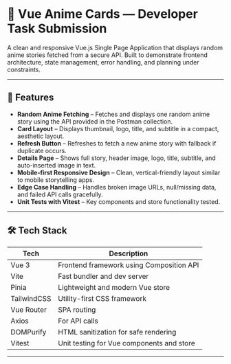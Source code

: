# 🎴 Vue Anime Cards — Developer Task Submission

A clean and responsive Vue.js Single Page Application that displays random anime stories fetched from a secure API. Built to demonstrate frontend architecture, state management, error handling, and planning under constraints.

---

## 🚀 Features

- **Random Anime Fetching** – Fetches and displays one random anime story using the API provided in the Postman collection.
- **Card Layout** – Displays thumbnail, logo, title, and subtitle in a compact, aesthetic layout.
- **Refresh Button** – Refreshes to fetch a new anime story with fallback if duplicate occurs.
- **Details Page** – Shows full story, header image, logo, title, subtitle, and auto-inserted image in text.
- **Mobile-first Responsive Design** – Clean, vertical-friendly layout similar to mobile storytelling apps.
- **Edge Case Handling** – Handles broken image URLs, null/missing data, and failed API calls gracefully.
- **Unit Tests with Vitest** – Key components and store functionality tested.

---

## 🛠 Tech Stack

| Tech | Description |
|------|-------------|
| Vue 3 | Frontend framework using Composition API |
| Vite | Fast bundler and dev server |
| Pinia | Lightweight and modern Vue store |
| TailwindCSS | Utility-first CSS framework |
| Vue Router | SPA routing |
| Axios | For API calls |
| DOMPurify | HTML sanitization for safe rendering |
| Vitest | Unit testing for Vue components and store |

---



